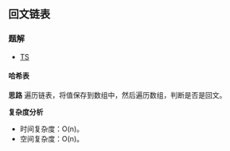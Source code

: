 ## 回文链表
### 题解
+ [TS](../../ts/lcci/0206.ts)

#### 哈希表
**思路**
遍历链表，将值保存到数组中，然后遍历数组，判断是否是回文。

**复杂度分析**
+ 时间复杂度：O(n)。
+ 空间复杂度：O(n)。